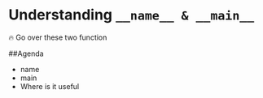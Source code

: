 # Understanding ```__name__ & __main__```
:fire:
Go over these two function 

##Agenda
- name
- main
- Where is it useful
